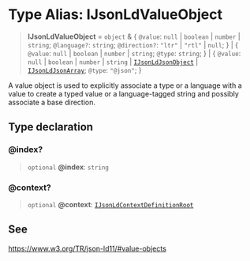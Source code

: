 # Type Alias: IJsonLdValueObject

> **IJsonLdValueObject** = `object` & \{ `@value`: `null` \| `boolean` \| `number` \| `string`; `@language?`: `string`; `@direction?`: `"ltr"` \| `"rtl"` \| `null`; \} \| \{ `@value`: `null` \| `boolean` \| `number` \| `string`; `@type`: `string`; \} \| \{ `@value`: `null` \| `boolean` \| `number` \| `string` \| [`IJsonLdJsonObject`](../interfaces/IJsonLdJsonObject.md) \| [`IJsonLdJsonArray`](IJsonLdJsonArray.md); `@type`: `"@json"`; \}

A value object is used to explicitly associate a type or a language with a value
to create a typed value or a language-tagged string and possibly associate a base direction.

## Type declaration

### @index?

> `optional` **@index**: `string`

### @context?

> `optional` **@context**: [`IJsonLdContextDefinitionRoot`](IJsonLdContextDefinitionRoot.md)

## See

https://www.w3.org/TR/json-ld11/#value-objects
